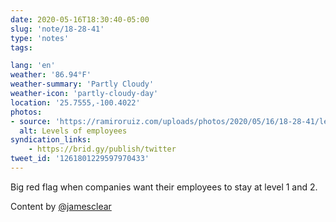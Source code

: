 ```yaml
---
date: 2020-05-16T18:30:40-05:00
slug: 'note/18-28-41'
type: 'notes'
tags:

lang: 'en'
weather: '86.94°F'
weather-summary: 'Partly Cloudy'
weather-icon: 'partly-cloudy-day'
location: '25.7555,-100.4022'
photos:
- source: 'https://ramiroruiz.com/uploads/photos/2020/05/16/18-28-41/levels-of-employees-.png'
  alt: Levels of employees 
syndication_links:
    - https://brid.gy/publish/twitter
tweet_id: '1261801229597970433'
---
```

Big red flag when companies want their  employees to stay at level 1 and 2.

Content by [@jamesclear](https://twitter.com/@jamesclear) 